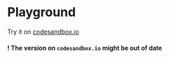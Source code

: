# Playground

Try it on [codesandbox.io]()

#### ! The version on `codesandbox.io` might be out of date
